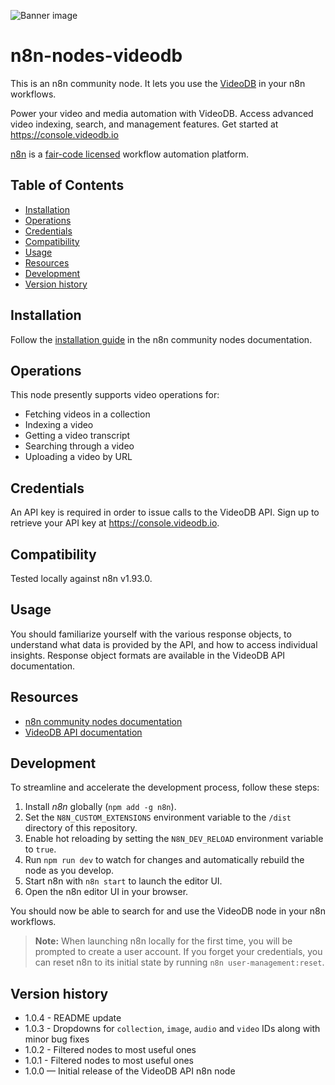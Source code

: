 ![Banner image](https://user-images.githubusercontent.com/10284570/173569848-c624317f-42b1-45a6-ab09-f0ea3c247648.png)

# n8n-nodes-videodb

This is an n8n community node. It lets you use the [VideoDB](https://videodb.com) in your n8n workflows.

Power your video and media automation with VideoDB. Access advanced video indexing, search, and management features. Get started at https://console.videodb.io

[n8n](https://n8n.io/) is a [fair-code licensed](https://docs.n8n.io/reference/license/) workflow automation platform.

## Table of Contents

- [Installation](#installation)
- [Operations](#operations)
- [Credentials](#credentials)
- [Compatibility](#compatibility)
- [Usage](#usage)
- [Resources](#resources)
- [Development](#development)
- [Version history](#version-history)

## Installation

Follow the [installation guide](https://docs.n8n.io/integrations/community-nodes/installation/) in the n8n community nodes documentation.

## Operations

This node presently supports video operations for:

- Fetching videos in a collection
- Indexing a video
- Getting a video transcript
- Searching through a video
- Uploading a video by URL

## Credentials

An API key is required in order to issue calls to the VideoDB API. Sign up to retrieve your API key at https://console.videodb.io.

## Compatibility

Tested locally against n8n v1.93.0.

## Usage

You should familiarize yourself with the various response objects, to understand what data is provided by the API, and how to access individual insights. Response object formats are available in the VideoDB API documentation.

## Resources

- [n8n community nodes documentation](https://docs.n8n.io/integrations/community-nodes/)
- [VideoDB API documentation](https://docs.videodb.io)

## Development

To streamline and accelerate the development process, follow these steps:

1. Install _n8n_ globally (`npm add -g n8n`).
2. Set the `N8N_CUSTOM_EXTENSIONS` environment variable to the `/dist` directory of this repository.
3. Enable hot reloading by setting the `N8N_DEV_RELOAD` environment variable to `true`.
4. Run `npm run dev` to watch for changes and automatically rebuild the node as you develop.
5. Start n8n with `n8n start` to launch the editor UI.
6. Open the n8n editor UI in your browser.

You should now be able to search for and use the VideoDB node in your n8n workflows.

> **Note:** When launching n8n locally for the first time, you will be prompted to create a user account. If you forget your credentials, you can reset n8n to its initial state by running `n8n user-management:reset`.

## Version history

- 1.0.4 - README update
- 1.0.3 - Dropdowns for `collection`, `image`, `audio` and `video` IDs along with minor bug fixes
- 1.0.2 - Filtered nodes to most useful ones
- 1.0.1 - Filtered nodes to most useful ones
- 1.0.0 — Initial release of the VideoDB API n8n node
